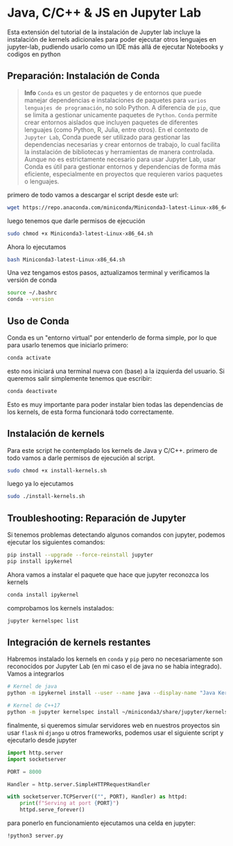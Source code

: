 # Java, C/C++ & JS en Jupyter Lab

Esta extensión del tutorial de la instalación de Jupyter lab incluye la instalación de kernels adicionales para poder ejecutar otros lenguajes en jupyter-lab, pudiendo usarlo como un IDE más allá de ejecutar Notebooks y codigos en python

## Preparación: Instalación de Conda

>**Info**
>`Conda` es un gestor de paquetes y de entornos que puede manejar dependencias e instalaciones de paquetes para `varios lenguajes de programación`, no solo Python. A diferencia de `pip`, que se limita a gestionar unicamente paquetes de `Python`. `Conda` permite crear entornos aislados que incluyen paquetes de diferentes lenguajes (como Python, R, Julia, entre otros). En el contexto de `Jupyter Lab`, Conda puede ser utilizado para gestionar las dependencias necesarias y crear entornos de trabajo, lo cual facilita la instalación de bibliotecas y herramientas de manera controlada. Aunque no es estrictamente necesario para usar Jupyter Lab, usar Conda es útil para gestionar entornos y dependencias de forma más eficiente, especialmente en proyectos que requieren varios paquetes o lenguajes.

primero de todo vamos a descargar el script desde este url:
```bash
wget https://repo.anaconda.com/miniconda/Miniconda3-latest-Linux-x86_64.sh
```
luego tenemos que darle permisos de ejecución
```bash
sudo chmod +x Miniconda3-latest-Linux-x86_64.sh
```
Ahora lo ejecutamos
```bash
bash Miniconda3-latest-Linux-x86_64.sh
```
Una vez tengamos estos pasos, aztualizamos terminal y verificamos la versión de conda
```bash
source ~/.bashrc
conda --version
```
## Uso de Conda

Conda es un "entorno virtual" por entenderlo de forma simple, por lo que para usarlo tenemos que iniciarlo primero:
```bash
conda activate
```
esto nos iniciará una terminal nueva con (base) a la izquierda del usuario. Si queremos salir simplemente tenemos que escribir:
```bash
conda deactivate
```
Esto es muy importante para poder instalar bien todas las dependencias de los kernels, de esta forma funcionará todo correctamente.

## Instalación de kernels

Para este script he contemplado los kernels de Java y C/C++.
primero de todo vamos a darle permisos de ejecución al script.
```bash
sudo chmod +x install-kernels.sh
```
luego ya lo ejecutamos
```bash
sudo ./install-kernels.sh
```

## Troubleshooting: Reparación de Jupyter
Si tenemos problemas detectando algunos comandos con jupyter, podemos ejecutar los siguientes comandos:
```bash
pip install --upgrade --force-reinstall jupyter
pip install ipykernel
```
Ahora vamos a instalar el paquete que hace que jupyter reconozca los kernels
```bash
conda install ipykernel
```
comprobamos los kernels instalados:
```bash
jupyter kernelspec list
```

## Integración de kernels restantes

Habremos instalado los kernels en `conda` y `pip` pero no necesariamente son reconocidos por Jupyter Lab (en mi caso el de java no se habia integrado). Vamos a integrarlos
```bash
# Kernel de java
python -m ipykernel install --user --name java --display-name "Java Kernel"

# Kernel de C++17
python -m jupyter kernelspec install ~/miniconda3/share/jupyter/kernels/xcpp17 --user
```

finalmente, si queremos simular servidores web en nuestros proyectos sin usar `flask` ni `django` u otros frameworks, podemos usar el siguiente script y ejecutarlo desde jupyter

```python
import http.server
import socketserver

PORT = 8000

Handler = http.server.SimpleHTTPRequestHandler

with socketserver.TCPServer(("", PORT), Handler) as httpd:
    print(f"Serving at port {PORT}")
    httpd.serve_forever()
```
para ponerlo en funcionamiento ejecutamos una celda en jupyter:
```bash
!python3 server.py
```